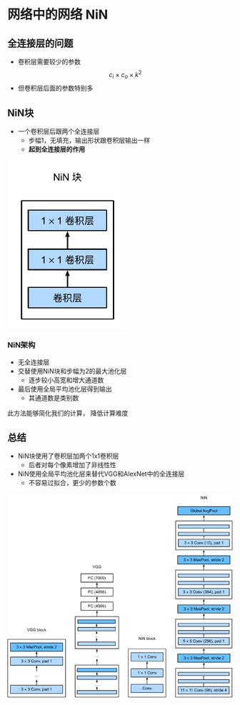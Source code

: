 # 网络中的网络 NiN

## 全连接层的问题
- 卷积层需要较少的参数
  $$
    c_i \times c_o \times k^2
  $$
- 但卷积层后面的参数特别多

## NiN块
- 一个卷积层后跟两个全连接层
  - 步幅1，无填充，输出形状跟卷积层输出一样
  - **起到全连接层的作用**

![图 1](assest/%E7%BD%91%E7%BB%9C%E4%B8%AD%E7%9A%84%E7%BD%91%E7%BB%9C/IMG_20220908-122322642.png)  

### NiN架构
- 无全连接层
- 交替使用NiN块和步幅为2的最大池化层
  - 逐步较小高宽和增大通道数
- 最后使用全局平均池化层得到输出
  - 其通道数是类别数

此方法能够简化我们的计算， 降低计算难度

## 总结
- NiN块使用了卷积层加两个1x1卷积层
  - 后者对每个像素增加了非线性性
- NiN使用全局平均池化层来替代VGG和AlexNet中的全连接层
  - 不容易过拟合，更少的参数个数

![图 2](assest/%E7%BD%91%E7%BB%9C%E4%B8%AD%E7%9A%84%E7%BD%91%E7%BB%9C/IMG_20220908-123524835.png)  
